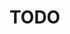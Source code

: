 # TODO 
<!--
Note that I'm not talking about merely changing version numbers,
but actually changing your source code.
You don't want to upgrade, and then have your IDE underline
old patterns and deprecated code paths, for you to fix manually.
-->